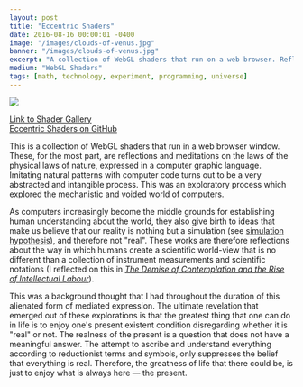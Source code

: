 ```yaml
---
layout: post
title: "Eccentric Shaders"
date: 2016-08-16 00:00:01 -0400
image: "/images/clouds-of-venus.jpg"
banner: "/images/clouds-of-venus.jpg"
excerpt: "A collection of WebGL shaders that run on a web browser. Reflections and explorations about the mechanistic and voided world of computation and quantum theory."
medium: "WebGL Shaders"
tags: [math, technology, experiment, programming, universe]
---
```


![](https://vimeo.com/200555033)

[Link to Shader Gallery](http://mbrav.github.io/shaders/01/)  
[Eccentric Shaders on GitHub](https://github.com/mbrav/shaders)

This is a collection of WebGL shaders that run in a web browser window. These, for the most part, are reflections and meditations on the laws of the physical laws of nature, expressed in a computer graphic language. Imitating natural patterns with computer code turns out to be a very abstracted and intangible process. This was an exploratory process which explored the mechanistic and voided world of computers.

As computers increasingly become the middle grounds for establishing human understanding about the world, they also give birth to ideas that make us believe that our reality is nothing but a simulation (see [simulation hypothesis](https://en.wikipedia.org/wiki/Simulation_hypothesis)), and therefore not "real". These works are therefore reflections about the way in which humans create a scientific world-view that is no different than a collection of instrument measurements and scientific notations (I reflected on this in *[The Demise of Contemplation and the Rise of Intellectual Labour](/post/the-demise-of-contemplation)*).

This was a background thought that I had throughout the duration of this alienated form of mediated expression. The ultimate revelation that emerged out of these explorations is that the greatest thing that one can do in life is to enjoy one's present existent condition disregarding whether it is "real" or not. The realness of the present is a question that does not have a meaningful answer. The attempt to ascribe and understand everything according to reductionist terms and symbols, only suppresses the belief that everything is real. Therefore, the greatness of life that there could be, is just to enjoy what is always here — the present.  
